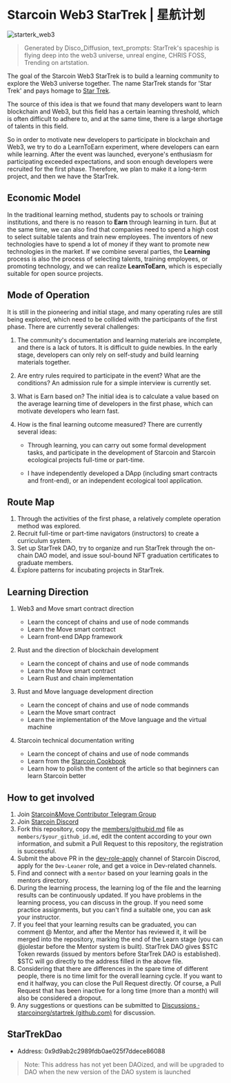 # Starcoin Web3 StarTrek | 星航计划

![starterk_web3](https://raw.githubusercontent.com/starcoinorg/startrek/main/cover/starterk_web3.png)

>  Generated by Disco_Diffusion, text_prompts:  StarTrek's spaceship is flying deep into the web3 universe, unreal engine, CHRIS FOSS, Trending on artstation.

The goal of the Starcoin Web3 StarTrek is to build a learning community to explore the Web3 universe together.
The name StarTrek stands for 'Star Trek' and pays homage to [Star Trek](https://en.wikipedia.org/wiki/Star_Trek).

The source of this idea is that we found that many developers want to learn blockchain and Web3, but this field has a certain learning threshold, which is often difficult to adhere to, and at the same time, there is a large shortage of talents in this field.

So in order to motivate new developers to participate in blockchain and Web3, we try to do a LearnToEarn experiment, where developers can earn while learning.
After the event was launched, everyone's enthusiasm for participating exceeded expectations, and soon enough developers were recruited for the first phase.
Therefore, we plan to make it a long-term project, and then we have the StarTrek.

## Economic Model

In the traditional learning method, students pay to schools or training institutions, and there is no reason to **Earn** through learning in turn.
But at the same time, we can also find that companies need to spend a high cost to select suitable talents and train new employees.
The inventors of new technologies have to spend a lot of money if they want to promote new technologies in the market.
If we combine several parties, the **Learning** process is also the process of selecting talents, training employees, or promoting technology, and we can realize **LearnToEarn**, which is especially suitable for open source projects.

## Mode of Operation

It is still in the pioneering and initial stage, and many operating rules are still being explored, which need to be collided with the participants of the first phase. There are currently several challenges:

1. The community's documentation and learning materials are incomplete, and there is a lack of tutors. It is difficult to guide newbies. In the early stage, developers can only rely on self-study and build learning materials together.

2. Are entry rules required to participate in the event? What are the conditions? An admission rule for a simple interview is currently set.

3. What is Earn based on? The initial idea is to calculate a value based on the average learning time of developers in the first phase, which can motivate developers who learn fast.

4. How is the final learning outcome measured? There are currently several ideas:

    * Through learning, you can carry out some formal development tasks, and participate in the development of Starcoin and Starcoin ecological projects full-time or part-time.

    * I have independently developed a DApp (including smart contracts and front-end), or an independent ecological tool application.

## Route Map

1. Through the activities of the first phase, a relatively complete operation method was explored.
2. Recruit full-time or part-time navigators (instructors) to create a curriculum system.
3. Set up StarTrek DAO, try to organize and run StarTrek through the on-chain DAO model, and issue soul-bound NFT graduation certificates to graduate members.
4. Explore patterns for incubating projects in StarTrek.

## Learning Direction

1. Web3 and Move smart contract direction

    * Learn the concept of chains and use of node commands
    * Learn the Move smart contract
    * Learn front-end DApp framework

2. Rust and the direction of blockchain development

    * Learn the concept of chains and use of node commands
    * Learn the Move smart contract
    * Learn Rust and chain implementation

3. Rust and Move language development direction

    * Learn the concept of chains and use of node commands
    * Learn the Move smart contract
    * Learn the implementation of the Move language and the virtual machine

4. Starcoin technical documentation writing

    * Learn the concept of chains and use of node commands
    * Learn from the [Starcoin Cookbook](https://github.com/starcoinorg/starcoin-cookbook)
    * Learn how to polish the content of the article so that beginners can learn Starcoin better

## How to get involved

1. Join [Starcoin&Move Contributor Telegram Group](https://t.me/starcoin_contributor)
2. Join [Starcoin Discord](https://discord.gg/starcoin)
3. Fork this repository, copy the [members/githubid.md](./members/githubid.md) file as `members/$your_github_id.md`, edit the content according to your own information, and submit a Pull Request to this repository, the registration is successful.
4. Submit the above PR in the [dev-role-apply](https://discord.com/channels/822159062475997194/980384341181993000) channel of Starcoin Discrod, apply for the `Dev-Leaner` role, and get a voice in Dev-related channels.
5. Find and connect with a `mentor` based on your learning goals in the mentors directory.
6. During the learning process, the learning log of the file and the learning results can be continuously updated. If you have problems in the learning process, you can discuss in the group. If you need some practice assignments, but you can't find a suitable one, you can ask your instructor.
7. If you feel that your learning results can be graduated, you can comment @ Mentor, and after the Mentor has reviewed it, it will be merged into the repository, marking the end of the Learn stage (you can @jolestar before the Mentor system is built). StarTrek DAO gives $STC Token rewards (issued by mentors before StarTrek DAO is established). $STC will go directly to the address filled in the above file.
8. Considering that there are differences in the spare time of different people, there is no time limit for the overall learning cycle. If you want to end it halfway, you can close the Pull Request directly. Of course, a Pull Request that has been inactive for a long time (more than a month) will also be considered a dropout.
9. Any suggestions or questions can be submitted to [Discussions · starcoinorg/startrek (github.com)](https://github.com/starcoinorg/startrek/discussions) for discussion.

## StarTrekDao

* Address: 0x9d9ab2c2989fdb0ae025f7ddece86088

> Note: This address has not yet been DAOized, and will be upgraded to DAO when the new version of the DAO system is launched
